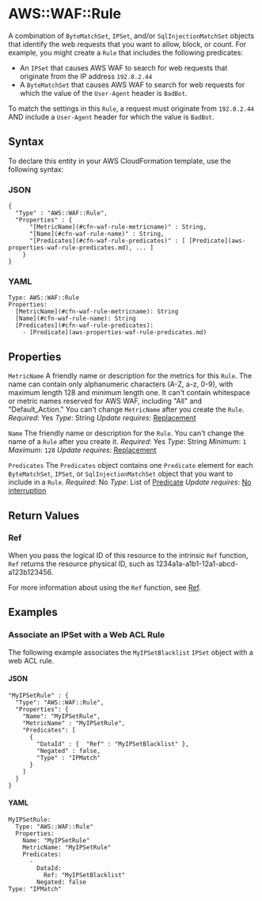 # AWS::WAF::Rule<a name="aws-resource-waf-rule"></a>

A combination of `ByteMatchSet`, `IPSet`, and/or `SqlInjectionMatchSet` objects that identify the web requests that you want to allow, block, or count\. For example, you might create a `Rule` that includes the following predicates:
+ An `IPSet` that causes AWS WAF to search for web requests that originate from the IP address `192.0.2.44`
+ A `ByteMatchSet` that causes AWS WAF to search for web requests for which the value of the `User-Agent` header is `BadBot`\.

To match the settings in this `Rule`, a request must originate from `192.0.2.44` AND include a `User-Agent` header for which the value is `BadBot`\.

## Syntax<a name="aws-resource-waf-rule-syntax"></a>

To declare this entity in your AWS CloudFormation template, use the following syntax:

### JSON<a name="aws-resource-waf-rule-syntax.json"></a>

```
{
  "Type" : "AWS::WAF::Rule",
  "Properties" : {
      "[MetricName](#cfn-waf-rule-metricname)" : String,
      "[Name](#cfn-waf-rule-name)" : String,
      "[Predicates](#cfn-waf-rule-predicates)" : [ [Predicate](aws-properties-waf-rule-predicates.md), ... ]
    }
}
```

### YAML<a name="aws-resource-waf-rule-syntax.yaml"></a>

```
Type: AWS::WAF::Rule
Properties:
  [MetricName](#cfn-waf-rule-metricname): String
  [Name](#cfn-waf-rule-name): String
  [Predicates](#cfn-waf-rule-predicates):
    - [Predicate](aws-properties-waf-rule-predicates.md)
```

## Properties<a name="aws-resource-waf-rule-properties"></a>

`MetricName`  <a name="cfn-waf-rule-metricname"></a>
A friendly name or description for the metrics for this `Rule`\. The name can contain only alphanumeric characters \(A\-Z, a\-z, 0\-9\), with maximum length 128 and minimum length one\. It can't contain whitespace or metric names reserved for AWS WAF, including "All" and "Default\_Action\." You can't change `MetricName` after you create the `Rule`\.
*Required*: Yes
*Type*: String
*Update requires*: [Replacement](https://docs.aws.amazon.com/AWSCloudFormation/latest/UserGuide/using-cfn-updating-stacks-update-behaviors.html#update-replacement)

`Name`  <a name="cfn-waf-rule-name"></a>
The friendly name or description for the `Rule`\. You can't change the name of a `Rule` after you create it\.
*Required*: Yes
*Type*: String
*Minimum*: `1`
*Maximum*: `128`
*Update requires*: [Replacement](https://docs.aws.amazon.com/AWSCloudFormation/latest/UserGuide/using-cfn-updating-stacks-update-behaviors.html#update-replacement)

`Predicates`  <a name="cfn-waf-rule-predicates"></a>
The `Predicates` object contains one `Predicate` element for each `ByteMatchSet`, `IPSet`, or `SqlInjectionMatchSet` object that you want to include in a `Rule`\.
*Required*: No
*Type*: List of [Predicate](aws-properties-waf-rule-predicates.md)
*Update requires*: [No interruption](https://docs.aws.amazon.com/AWSCloudFormation/latest/UserGuide/using-cfn-updating-stacks-update-behaviors.html#update-no-interrupt)

## Return Values<a name="aws-resource-waf-rule-return-values"></a>

### Ref<a name="aws-resource-waf-rule-return-values-ref"></a>

 When you pass the logical ID of this resource to the intrinsic `Ref` function, `Ref` returns the resource physical ID, such as 1234a1a\-a1b1\-12a1\-abcd\-a123b123456\.

For more information about using the `Ref` function, see [Ref](https://docs.aws.amazon.com/AWSCloudFormation/latest/UserGuide/intrinsic-function-reference-ref.html)\.

## Examples<a name="aws-resource-waf-rule--examples"></a>

### Associate an IPSet with a Web ACL Rule<a name="aws-resource-waf-rule--examples--Associate_an_IPSet_with_a_Web_ACL_Rule"></a>

The following example associates the `MyIPSetBlacklist` `IPSet` object with a web ACL rule\.

#### JSON<a name="aws-resource-waf-rule--examples--Associate_an_IPSet_with_a_Web_ACL_Rule--json"></a>

```
"MyIPSetRule" : {
  "Type": "AWS::WAF::Rule",
  "Properties": {
    "Name": "MyIPSetRule",
    "MetricName" : "MyIPSetRule",
    "Predicates": [
      {
        "DataId" : {  "Ref" : "MyIPSetBlacklist" },
        "Negated" : false,
        "Type" : "IPMatch"
      }
    ]
  }
}
```

#### YAML<a name="aws-resource-waf-rule--examples--Associate_an_IPSet_with_a_Web_ACL_Rule--yaml"></a>

```
MyIPSetRule:
  Type: "AWS::WAF::Rule"
  Properties:
    Name: "MyIPSetRule"
    MetricName: "MyIPSetRule"
    Predicates:
      -
        DataId:
          Ref: "MyIPSetBlacklist"
        Negated: false
Type: "IPMatch"
```
